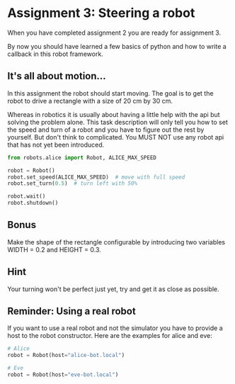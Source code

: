 # Assignment 3: Steering a robot

When you have completed assignment 2 you are ready for assignment 3.

By now you should have learned a few basics of python and how to write a callback in this robot framework.

## It's all about motion...

In this assignment the robot should start moving. The goal is to get the robot to drive a rectangle with a size of 20 cm by 30 cm.

Whereas in robotics it is usually about having a little help with the api but solving the problem alone.
This task description will only tell you how to set the speed and turn of a robot and you have to figure out the rest by yourself.
But don't think to complicated. You MUST NOT use any robot api that has not yet been introduced.

```python
from robots.alice import Robot, ALICE_MAX_SPEED

robot = Robot()
robot.set_speed(ALICE_MAX_SPEED)  # move with full speed
robot.set_turn(0.5)  # turn left with 50%

robot.wait()
robot.shutdown()

```

## Bonus

Make the shape of the rectangle configurable by introducing two variables WIDTH = 0.2 and HEIGHT = 0.3.

## Hint
Your turning won't be perfect just yet, try and get it as close as possible.

## Reminder: Using a real robot

If you want to use a real robot and not the simulator you have to provide a host to the robot constructor.
Here are the examples for alice and eve:

```python
# Alice
robot = Robot(host="alice-bot.local")

# Eve
robot = Robot(host="eve-bot.local")
```
